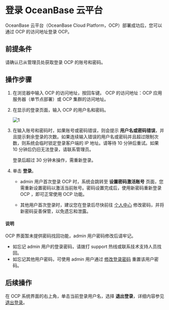 # 登录 OceanBase 云平台

OceanBase 云平台（OceanBase Cloud Platform，OCP）部署成功后，您可以通过 OCP 的访问地址登录 OCP。

## 前提条件

请确认已从管理员处获取登录 OCP 的账号和密码。

## 操作步骤

1. 在浏览器中输入 OCP 的访问地址，按回车键。
   OCP 的访问地址：OCP 应用服务器（单节点部署）或 OCP 集群的访问地址。

2. 在显示的登录页面，输入 OCP 的用户名和密码。

   ![1](https://obbusiness-private.oss-cn-shanghai.aliyuncs.com/doc/img/ocp/401/%E7%99%BB%E5%BD%95%E4%BA%91%E5%B9%B3%E5%8F%B01.png)

3. 在输入账号和密码时，如果账号或密码错误，则会提示 **用户名或密码错误**，并且提示剩余登录的次数。如果连续输入错误的用户名或密码并且超过限制次数，则系统会临时锁定登录客户端的 IP 地址。请等待 10 分钟后重试。如果 10 分钟后仍旧无法登录，请联系管理员。

   登录后超过 30 分钟未操作，需重新登录。

4. 单击 **登录**。

   * admin 用户首次登录 OCP 时，系统会跳转至 **设置密码激活账号** 页面，您需重新设置密码以激活当前账号。密码设置完成后，使用新密码重新登录 OCP ，即可正常使用 OCP 功能。

   * 其他用户首次登录时，建议您在登录后尽快前往 [个人中心](3.features/10.user-center/1.configure-personal-information-1.md) 修改密码，并将新密码妥善保管，以免遗忘和泄露。

  <main id="notice" type='explain'>
    <h4>说明</h4>
    <p>OCP 界面暂未提供密码找回功能，admin 用户密码修改后请牢记。</p>
    <ul>
    <li>如忘记 admin 用户的登录密码，请拨打 support 热线或联系技术支持人员找回。</li>
    <li>如忘记其他用户密码，可使用 admin 用户通过 <a href="3.features/10.user-center/2.change-the-logon-password-1.md">修改登录密码</a> 重置该用户密码。</li>
    </ul>
  </main>

## 后续操作

在 OCP 系统界面的右上角，单击当前登录用户名，选择 **退出登录**，详细内容参见 [退出登录](3.features/10.user-center/5.log-out.md)。
